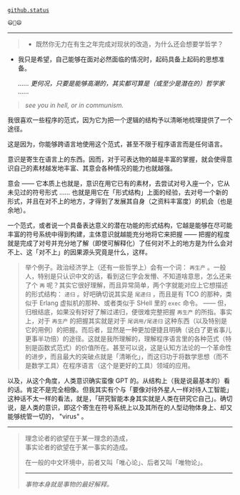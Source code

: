 [`github.status`](https://githubstatus.com/)

~~~~ postscript
😃🤔😄
~~~~

----



> - 既然你无力在有生之年完成对现状的改造，为什么还会想要学哲学？

- 我只是希望，自己能够在面对必然面临的情况时，起码具备上起码的思想准备。
  
  *…… 更何况，只要是能够高潮的，其实都可算是（或至少是潜在的）哲学家 ……*
  

> *see you in hell, or in communism.*

我很喜欢一些程序的范式，因为它为把一个逻辑的结构予以清晰地梳理提供了一个途径。

这是因为，你能够跨语言地使用这个范式，甚至不限于程序语言而是任何语言。

意识是寄生在语言上的东西。因而，对于可表达物的越是丰富的掌握，就会使得意识自己的素材越发地丰富、其意会各种情况的能力也就越强。

意会 —— 它本质上也就是，意识在用它已有的素材，去尝试对号入座一个，它从未见过的符号形式 …… 也就是用它在「形式结构」上面的经验，去对号一个新的形式，并且在对不上的地方，才得到了发展其自身（之资料丰富度）的机会（也是余地）。

一个范式，或者说一个具备表达意义的潜在功能的形式结构，它越是能够在尽可能丰富的符号系统中得到构建，主体意识就越能充分地将它来把握 —— 把握的程度就是完成了对号并充分地了解（即使可解释化）了任何对不上的地方是为什么会对不上、这「对不上」的因果源头究竟是什么，这样。

> 举个例子。政治经济学上（还有一些哲学上）会有一个词： `再生产` 。一般人，特别是只认识中文的话，看到这仨字会发懵、不知道啥意思，怎么还来了个 `再` 呢？其实它很好理解，而且异常简单，两个字就能对应上它想描述的形式结构： `递归` 。好吧确切说其实是 `尾递归` ，而且是有 TCO 的那种，类似于 Erlang 虚拟机的那种、或者类似于 SHell 里的 `exec` 命令。 —— 但，归根结底，如果没有好好了解过递归，便很难完整把握 `再生产` 的所指。事实上，对于 `再生产` 的把握其实就是对于 `尾调用/尾递归` 这种东西（以及特别是它的用例）的把握。而后者，显然是一种更加便捷且明确（说白了更省事儿更事半功倍）的途径。这就是我所理解的，理解程序语言里的各种范式（特别是函数式范式）的价值所在。甚至可以说，这是认知方法论的一个革命性的进步，而且最大的突破点就是「清晰化」，而这归功于将数学思想（而不是数学工具）在程序语言（这个是更好的工具）领域的应用。

以及，从这个角度，人类意识确实蛮像 GPT 的。从结构上（我是说最基本的）看的话。肯定不是完全相像。但我其实有个与「要像对待外星人一样对待人工智能」这种话不太一样的看法，就是，「研究智能本身其实就是人类在研究它自己」。确切说，是人类的意识，即这个寄生在符号系统上以及其所在的人型动物体身上、却又能够统管一切的， "virus" 。

------

> 理念论者的欲望在于某一理念的造成，  
> 事实论者的欲望在于某一事实的造成。
> 
> 在一般的中文环境中，前者又叫「唯心论」、后者又叫「唯物论」。
> 
> ------
> 
> *事物本身就是事物的最好解释。*
> 
